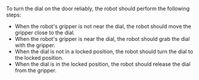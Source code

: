 To turn the dial on the door reliably, the robot should perform the following steps:
- When the robot's gripper is not near the dial, the robot should move the gripper close to the dial.
- When the robot's gripper is near the dial, the robot should grab the dial with the gripper.
- When the dial is not in a locked position, the robot should turn the dial to the locked position. 
- When the dial is in the locked position, the robot should release the dial from the gripper.